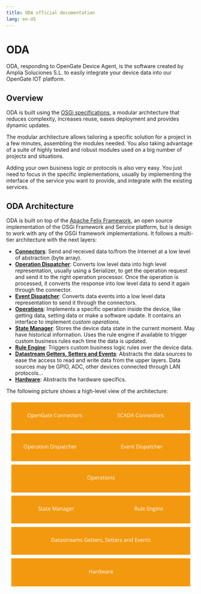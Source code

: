 ```yaml
---
title: ODA official documentation
lang: en-US
---
```


# ODA

ODA, responding to OpenGate Device Agent, is the software created by Amplía Soluciones S.L. to easily integrate your device data into our OpenGate IOT platform.

## Overview

ODA is built using the [OSGi specifications](https://www.osgi.org/developer/what-is-osgi/), a modular architecture that reduces complexity, increases reuse, eases deployment and provides dynamic updates.

The modular architecture allows tailoring a specific solution for a project in a few minutes, assembling the modules needed. You also taking advantage of a suite of highly tested and robust modules used on a big number of projects and situations. 

Adding your own business logic or protocols is also very easy. You just need to focus in the specific implementations, usually by implementing the interface of the service you want to provide, and integrate with the existing services.

## ODA Architecture

ODA is built on top of the [Apache Felix Framework](https://felix.apache.org/), an open source implementation of the OSGi Framework and Service platform, but is design to work with any of the OSGi framework implementations. It follows a multi-tier architecture with the next layers:

* [__Connectors__](connectors.md): Send and received data to/from the Internet at a low level of abstraction (byte array).
* [__Operation Dispatcher__](operationDispatcher.md): Converts low level data into high level representation, usually using a Serializer, to get the operation request and send it to the right operation processor. Once the operation is processed, it converts the response into low level data to send it again through the connector.
* [__Event Dispatcher__](eventDispatcher.md): Converts data events into a low level data representation to send it through the connectors.
* [__Operations__](operations.md): Implements a specific operation inside the device, like getting data, setting data or make a software update. It contains an interface to implement _custom operations_.
* [__State Manager__](stateManager.md): Stores the device data state in the current moment. May have historical information. Uses the rule engine if available to trigger custom business rules each time the data is updated.
* [__Rule Engine__](ruleEngine.md): Triggers custom business logic rules over the device data.
* [__Datastream Getters, Setters and Events__](datastreams.md): Abstracts the data sources to ease the access to read and write data from the upper layers. Data sources may be GPIO, ADC, other devices connected through LAN protocols...
* [__Hardware__](hardware.md): Abstracts the hardware specifics.

The following picture shows a high-level view of the architecture:

![ODA high-level architecture](./asset/img/ODA_overview.png)

  



 
